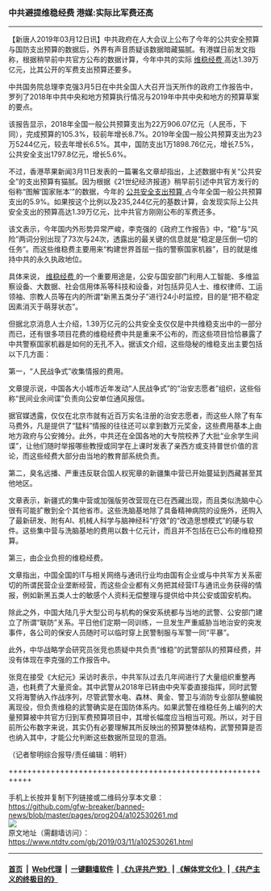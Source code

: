 ### 中共避提维稳经费 港媒:实际比军费还高
------------------------

<div class="post_content" itemprop="articleBody">
 <p>
  【新唐人2019年03月12日讯】中共政府在人大会议上公布了今年的公共安全预算与国防支出预算的数据后，外界有声音质疑该数据暗藏猫腻。有港媒日前发文指称，根据稍早前中共官方公布的数据计算，今年中共的实际
  <a href="https://www.ntdtv.com/gb/维稳经费.htm">
   维稳经费
  </a>
  高达1.39万亿元，比其公开的军费支出预算还要多。
 </p>
 <p>
  中共国务院总理李克强3月5日在中共全国人大召开当天所作的政府工作报告中，罗列了2018年中共中央和地方预算执行情况与2019年中共中央和地方的预算草案的要点。
 </p>
 <p>
  该报告显示，2018年全国一般公共预算支出为22万906.07亿元（人民币，下同），完成预算的105.3%，较前年增长8.7%。2019年全国一般公共预算支出为23万5244亿元，较去年增长6.5%。其中，国防支出1万1898.76亿元，增长7.5%，公共安全支出1797.8亿元，增长5.6%。
 </p>
 <p>
  不过，香港苹果新闻3月11日发表的一篇署名文章却指出，上述数据中有关“公共安全”的支出预算有猫腻。因为根据《21世纪经济报道》稍早前引述中共官方发行的俗称“图解‘国家账本’”的数据，今年的
  <a href="https://www.ntdtv.com/gb/公共安全支出预算.htm">
   公共安全支出预算
  </a>
  占今年全国一般公共预算支出的5.9%。如果按这个比例以及235,244亿元的基数计算，会发现实际上公共安全支出的预算高达1.39万亿元，比中共官方刚刚公布的军费还多。
 </p>
 <p>
  该文表示，今年国内外形势异常严峻，李克强的《政府工作报告》中，“稳”与“风险”两词分别出现了73次与24次，透露出的最关键的信息就是“稳定是压倒一切的任务”。而这些维稳费主要用来“构建世界首屈一指的警察国家机器”，目的就是维持中共的永久执政地位。
 </p>
 <p>
  具体来说，
  <a href="https://www.ntdtv.com/gb/维稳经费.htm">
   维稳经费
  </a>
  的一个重要用途是，公安与国安部门利用人工智能、多维监察设备、大数据、社会信用体系等科技和设备，对包括异见人士、维权律师、工运领袖、宗教人员等在内的所谓“新黑五类分子”进行24小时监控，目的是“把不稳定因素消灭于萌芽状态”。
 </p>
 <p>
  但据北京消息人士介绍，1.39万亿元的公共安全支仅仅是中共维稳支出中的一部分而已，还有很多项目花费的维稳经费中共是重来不公布的，而这些项目恰恰暴露了中共警察国家机器是如何的无孔不入。据该文介绍，这些隐秘的维稳支出主要包括以下几方面：
 </p>
 <p>
  第一，“人民战争式”收集情报的费用。
 </p>
 <p>
  文章提示说，中国各大小城市近年发动“人民战争式”的“治安志愿者”组织，这些俗称“民间业余间谍”负责向公安单位通风报信。
 </p>
 <p>
  据官媒透露，仅仅在北京市就有近百万实名注册的治安志愿者，而这些人除了有车马费外，凡是提供了“猛料”情报的往往还可以拿到数万元奖金，这些费用基本上由地方政府与公安摊分。此外，中共还在全国各地的大专院校养了大批“业余学生间谍”，让他们随时举报哪些教授或同学在上课时发表了亲西方或支持普世价值的言论，而这些经费大部分由当地的教育部系统负责。
 </p>
 <p>
  第二，臭名远播、严重违反联合国人权宪章的新疆集中营已开始蔓延到西藏甚至其他地区。
 </p>
 <p>
  文章表示，新疆式的集中营或加强版劳改营现在已在西藏出现，而且类似洗脑中心很有可能扩散到全个其他省市。这些洗脑基地除了具备精神病院的设施外，还购入了最新研发、附有AI、机械人科学与脑神经科“疗效”的“改造思想模式”的硬与软件。这些集中营与洗脑基地的费用以数十亿元计，而且并不包括在已公布的维稳预算。
 </p>
 <p>
  第三，由企业负担的维稳经费。
 </p>
 <p>
  文章指出，中国全国的IT与相关网络与通讯行业均由国有企业或与中共军方关系密切的所谓民营企业垄断经营，而这些企业都有义务把其经营IT与通讯业务获得的情报，例如新黑五类人士的敏感个人资料无偿整理与提供给中共公安或国安机构。
 </p>
 <p>
  除此之外，中国大陆几乎大型公司与机构的保安系统都与当地的武警、公安部门建立了所谓“联防”关系。平日他们定期一同训练，一旦发生严重威胁当地治安的突发事件，各公司的保安人员随时可以临时穿上民警制服与军警一同“平暴”。
 </p>
 <p>
  此外，中华战略学会研究员张竞也质疑中共负责“维稳”的武警部队的预算经费，并没有体现在李克强的工作报告中。
 </p>
 <p>
  张竞在接受《大纪元》采访时表示，中共军队过去几年间进行了大量组织重整再造，也耗费了大量资金。其中武警从2018年已转由中央军委直接指挥，同时武警又将海警纳入作战序列，尽管武警水电、森林、黄金、警卫与消防专业部队整编脱离现役，但负责维稳的武警确实是在国防体系内。如果武警在维稳任务上编列的大量预算被中共官方归到军费预算项目中，其增长幅度应当相当可观。所以，对于目前所公布数字来说，其实仍有必要理解其所反映出的预算整体结构，武警预算是否也纳入其中，才能公允判断这些数据所显现的意涵。
 </p>
 <p>
  （记者黎明综合报导/责任编辑：明轩）
 </p>
 <div class="single_ad">
 </div>
</div>

+++++++++++++++++++++++++++++++++++++++++++++++++++++++++++<br/><br/>
手机上长按并复制下列链接或二维码分享本文章：<br/>
https://github.com/gfw-breaker/banned-news/blob/master/pages/prog204/a102530261.md <br/>
<a href='https://github.com/gfw-breaker/banned-news/blob/master/pages/prog204/a102530261.md'><img src='https://github.com/gfw-breaker/banned-news/blob/master/pages/prog204/a102530261.md.png'/></a> <br/>
原文地址（需翻墙访问）：https://www.ntdtv.com/gb/2019/03/11/a102530261.html


------------------------
#### [首页](https://github.com/gfw-breaker/banned-news/blob/master/README.md) &nbsp;|&nbsp; [Web代理](https://github.com/labour-camp/helloworld) &nbsp;|&nbsp; [一键翻墙软件](https://github.com/gfw-breaker/nogfw/blob/master/README.md) &nbsp;| [《九评共产党》](https://github.com/gfw-breaker/9ping.md/blob/master/README.md#九评之一评共产党是什么) | [《解体党文化》](https://github.com/gfw-breaker/jtdwh.md/blob/master/README.md) | [《共产主义的终极目的》](https://github.com/gfw-breaker/gczydzjmd.md/blob/master/README.md)

